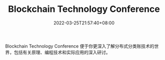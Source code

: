 ﻿---
weight: 
title: "Blockchain Technology Conference"
description: "Blockchain Technology Conference 便于你更深入了解分布式分类账技术的世界，包括有关原理、编程技术和实际应用的深入研讨"
date: 2022-03-25T21:57:40+08:00
lastmod: 2022-03-25T16:45:40+08:00
draft: false
authors: ["Metabd"]
featuredImage: "blockchain-technology-conference.png"
link: ""
tags: ["元宇宙社区","Blockchain Technology Conference"]
categories: ["navigation"]
navigation: ["元宇宙社区"]
lightgallery: true
toc: true
pinned: false
recommend: false
recommend1: false
---
Blockchain Technology Conference 便于你更深入了解分布式分类账技术的世界，包括有关原理、编程技术和实际应用的深入研讨。
